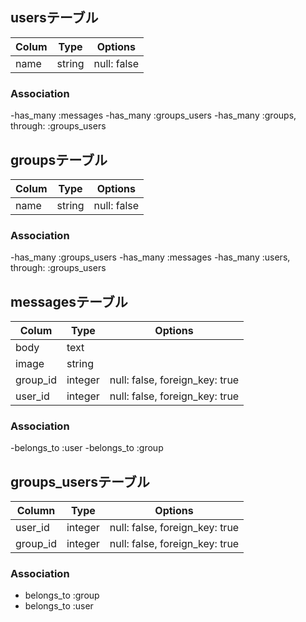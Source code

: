 ## usersテーブル

|Colum|Type|Options|
|-----|----|-------|
|name|string|null: false|

### Association
-has_many :messages 
-has_many :groups_users
-has_many :groups, through: :groups_users


## groupsテーブル

|Colum|Type|Options|
|-----|----|-------|
|name|string|null: false|

### Association
-has_many :groups_users
-has_many :messages
-has_many :users, through: :groups_users


## messagesテーブル

|Colum|Type|Options|
|-----|----|-------|
|body|text|
|image|string|
|group_id|integer|null: false, foreign_key: true|
|user_id|integer|null: false, foreign_key: true|

### Association
-belongs_to :user
-belongs_to :group


## groups_usersテーブル

|Column|Type|Options|
|------|----|-------|
|user_id|integer|null: false, foreign_key: true|
|group_id|integer|null: false, foreign_key: true|

### Association
- belongs_to :group
- belongs_to :user